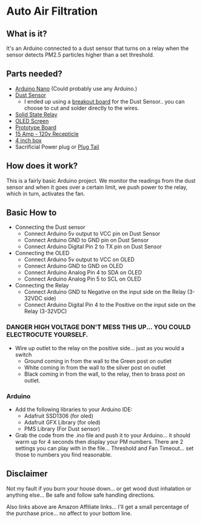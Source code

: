 # Auto Air Filtration

## What is it?
It's an Arduino connected to a dust sensor that turns on a relay when the sensor detects PM2.5 particles higher than a set threshold. 

## Parts needed?
- [Arduino Nano](https://amzn.to/30k7ogw) (Could probably use any Arduino.)
- [Dust Sensor](https://amzn.to/3h12ESO) 
  - I ended up using a [breakout board](https://amzn.to/30plehA) for the Dust Sensor.. you can choose to cut and solder directly to the wires.
- [Solid State Relay](https://amzn.to/3cNMJnw)
- [OLED Screen](https://amzn.to/3hewW4T)
- [Prototype Board](https://amzn.to/2XJdDbP)
- [15 Amp - 120v Recepticle](https://amzn.to/3h55t5j)
- [4 inch box](https://amzn.to/2BNHh7t)
- Sacrificial Power plug or [Plug Tail](https://amzn.to/2MFUl0L)

## How does it work?
This is a fairly basic Arduino project. We monitor the readings from the dust sensor and when it goes over a certain limit, we push power to the relay, which in turn, activates the fan. 

## Basic How to
- Connecting the Dust sensor
  - Connect Arduino 5v output to VCC pin on Dust Sensor
  - Connect Arduino GND to GND pin on Dust Sensor
  - Connect Arduino Digital Pin 2 to TX pin on Dust Sensor
- Connecting the OLED
  - Connect Arduino 5v output to VCC on OLED
  - Connect Arduino GND to GND on OLED
  - Connect Arduino Analog Pin 4 to SDA on OLED
  - Connect Arduino Analog Pin 5 to SCL on OLED
- Connecting the Relay
  - Connect Arduino GND to Negative on the input side on the Relay (3-32VDC side)
  - Connect Arduino Digital Pin 4 to the Positive on the input side on the Relay (3-32VDC)
### DANGER HIGH VOLTAGE DON'T MESS THIS UP... YOU COULD ELECTROCUTE YOURSELF.
- Wire up outlet to the relay on the positive side... just as you would a switch
  - Ground coming in from the wall to the Green post on outlet
  - White coming in from the wall to the silver post on outlet
  - Black coming in from the wall, to the relay, then to brass post on outlet.

### Arduino  
- Add the following libraries to your Arduino IDE:
  - Adafruit SSD1306 (for oled)
  - Adafruit GFX Library (for oled)
  - PMS Library (For Dust sensor)
- Grab the code from the .ino file and push it to your Arduino... it should warm up for 4 seconds then display your PM numbers. There are 2 settings you can play with in the file... Threshold and Fan Timeout... set those to numbers you find reasonable. 


## Disclaimer
Not my fault if you burn your house down... or get wood dust inhalation or anything else... Be safe and follow safe handling directions. 

Also links above are Amazon Affiliate links... I'll get a small percentage of the purchase price... no affect to your bottom line. 